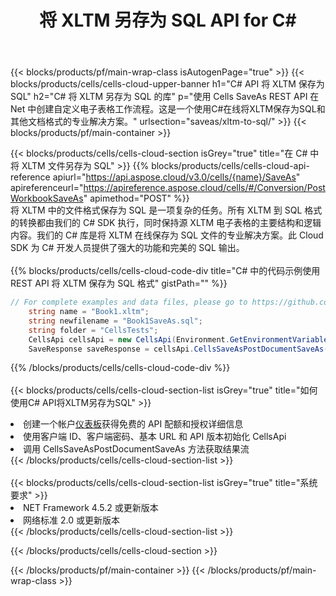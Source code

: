﻿---
title: 将 XLTM 另存为 SQL API for C#
description: 用于 Microsoft Excel 和 OpenOffice Calc 的云 API 和 SDK。将电子表格转换为其他格式文件。
url: /zh/net/saveas/xltm-to-sql/
---
{{< blocks/products/pf/main-wrap-class isAutogenPage="true" >}}
{{< blocks/products/cells/cells-cloud-upper-banner h1="C# API 将 XLTM 保存为 SQL" h2="C# 将 XLTM 另存为 SQL 的库" p="使用 Cells SaveAs REST API 在 Net 中创建自定义电子表格工作流程。这是一个使用C#在线将XLTM保存为SQL和其他文档格式的专业解决方案。" urlsection="saveas/xltm-to-sql/" >}}
{{< blocks/products/pf/main-container >}}

{{< blocks/products/cells/cells-cloud-section isGrey="true" title="在 C# 中将 XLTM 文件另存为 SQL" >}}
{{% blocks/products/cells/cells-cloud-api-reference apiurl="https://api.aspose.cloud/v3.0/cells/{name}/SaveAs" apireferenceurl="https://apireference.aspose.cloud/cells/#/Conversion/PostWorkbookSaveAs" apimethod="POST" %}}
<br/>
将 XLTM 中的文件格式保存为 SQL 是一项复杂的任务。所有 XLTM 到 SQL 格式的转换都由我们的 C# SDK 执行，同时保持源 XLTM 电子表格的主要结构和逻辑内容。我们的 C# 库是将 XLTM 在线保存为 SQL 文件的专业解决方案。此 Cloud SDK 为 C# 开发人员提供了强大的功能和完美的 SQL 输出。
<br/>
<br/>
{{% blocks/products/cells/cells-cloud-code-div title="C# 中的代码示例使用 REST API 将 XLTM 保存为 SQL 格式" gistPath="" %}}
  
```cs
// For complete examples and data files, please go to https://github.com/aspose-cells-cloud/aspose-cells-cloud-dotnet/
    string name = "Book1.xltm";
    string newfilename = "Book1SaveAs.sql";
    string folder = "CellsTests";
    CellsApi cellsApi = new CellsApi(Environment.GetEnvironmentVariable("ProductClientId"), Environment.GetEnvironmentVariable("ProductClientSecret"));
    SaveResponse saveResponse = cellsApi.CellsSaveAsPostDocumentSaveAs(name, null, newfilename, null,null,folder);
```
  
{{% /blocks/products/cells/cells-cloud-code-div %}}
<br/>
<br/>
{{< blocks/products/cells/cells-cloud-section-list isGrey="true" title="如何使用C# API将XLTM另存为SQL" >}}
<li>创建一个帐户<a href="https://dashboard.aspose.cloud/">仪表板</a>获得免费的 API 配额和授权详细信息</li>
<li>使用客户端 ID、客户端密码、基本 URL 和 API 版本初始化 CellsApi</li>
<li>调用 CellsSaveAsPostDocumentSaveAs 方法获取结果流</li>
{{< /blocks/products/cells/cells-cloud-section-list >}}
<br/>
<br/>
{{< blocks/products/cells/cells-cloud-section-list isGrey="true" title="系统要求" >}}
<li>NET Framework 4.5.2 或更新版本</li>
<li>网络标准 2.0 或更新版本</li>
{{< /blocks/products/cells/cells-cloud-section-list >}}

{{< /blocks/products/cells/cells-cloud-section >}}

{{< /blocks/products/pf/main-container >}}
{{< /blocks/products/pf/main-wrap-class >}}
